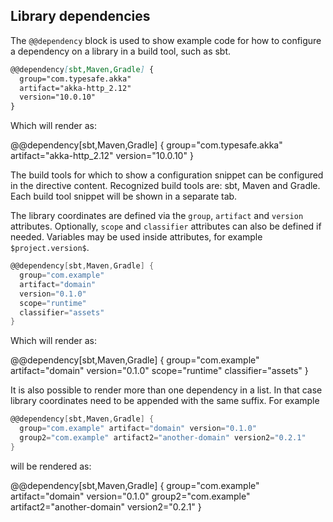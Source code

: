 Library dependencies
--------------------

The `@@dependency` block is used to show example code for how to configure a
dependency on a library in a build tool, such as sbt.

```markdown
@@dependency[sbt,Maven,Gradle] {
  group="com.typesafe.akka"
  artifact="akka-http_2.12"
  version="10.0.10"
}
```

Which will render as:

@@dependency[sbt,Maven,Gradle] {
  group="com.typesafe.akka"
  artifact="akka-http_2.12"
  version="10.0.10"
}

The build tools for which to show a configuration snippet can be configured in the directive content. Recognized build tools are: sbt, Maven and Gradle. Each build tool snippet will be shown in a separate tab.

The library coordinates are defined via the `group`, `artifact` and `version` attributes. Optionally, `scope` and `classifier` attributes can also be defined if needed. Variables may be used inside attributes, for example `$project.version$`.

```scala
@@dependency[sbt,Maven,Gradle] {
  group="com.example"
  artifact="domain"
  version="0.1.0"
  scope="runtime"
  classifier="assets"
}
```

Which will render as:

@@dependency[sbt,Maven,Gradle] {
  group="com.example"
  artifact="domain"
  version="0.1.0"
  scope="runtime"
  classifier="assets"
}

It is also possible to render more than one dependency in a list. In that case library coordinates need to be appended with the
same suffix. For example

```scala
@@dependency[sbt,Maven,Gradle] {
  group="com.example" artifact="domain" version="0.1.0"
  group2="com.example" artifact2="another-domain" version2="0.2.1"
}
```

will be rendered as:

@@dependency[sbt,Maven,Gradle] {
  group="com.example" artifact="domain" version="0.1.0"
  group2="com.example" artifact2="another-domain" version2="0.2.1"
}
